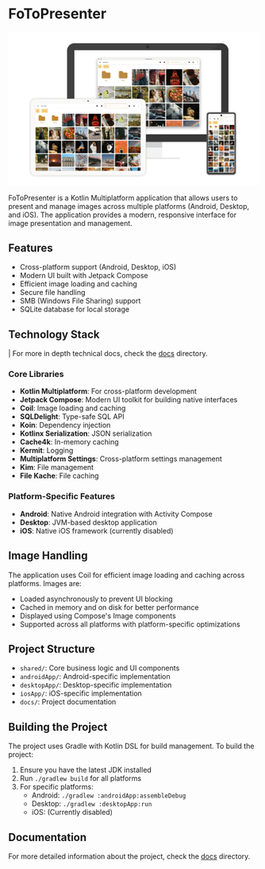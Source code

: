 # FoToPresenter

![fotopresenter](/images/fotopresenter.png)

FoToPresenter is a Kotlin Multiplatform application that allows users to present and manage images across multiple platforms (Android, Desktop, and iOS). The application provides a modern, responsive interface for image presentation and management.

## Features

- Cross-platform support (Android, Desktop, iOS)
- Modern UI built with Jetpack Compose
- Efficient image loading and caching
- Secure file handling
- SMB (Windows File Sharing) support
- SQLite database for local storage

## Technology Stack

| For more in depth technical docs, check the [docs](docs/) directory.

### Core Libraries
- **Kotlin Multiplatform**: For cross-platform development
- **Jetpack Compose**: Modern UI toolkit for building native interfaces
- **Coil**: Image loading and caching
- **SQLDelight**: Type-safe SQL API
- **Koin**: Dependency injection
- **Kotlinx Serialization**: JSON serialization
- **Cache4k**: In-memory caching
- **Kermit**: Logging
- **Multiplatform Settings**: Cross-platform settings management
- **Kim**: File management
- **File Kache**: File caching

### Platform-Specific Features
- **Android**: Native Android integration with Activity Compose
- **Desktop**: JVM-based desktop application
- **iOS**: Native iOS framework (currently disabled)

## Image Handling

The application uses Coil for efficient image loading and caching across platforms. Images are:
- Loaded asynchronously to prevent UI blocking
- Cached in memory and on disk for better performance
- Displayed using Compose's Image components
- Supported across all platforms with platform-specific optimizations

## Project Structure

- `shared/`: Core business logic and UI components
- `androidApp/`: Android-specific implementation
- `desktopApp/`: Desktop-specific implementation
- `iosApp/`: iOS-specific implementation
- `docs/`: Project documentation

## Building the Project

The project uses Gradle with Kotlin DSL for build management. To build the project:

1. Ensure you have the latest JDK installed
2. Run `./gradlew build` for all platforms
3. For specific platforms:
   - Android: `./gradlew :androidApp:assembleDebug`
   - Desktop: `./gradlew :desktopApp:run`
   - iOS: (Currently disabled)

## Documentation

For more detailed information about the project, check the [docs](docs/) directory.

